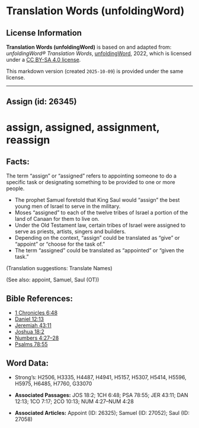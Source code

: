 # Translation Words (unfoldingWord)

## License Information

**Translation Words (unfoldingWord)** is based on and adapted from: _unfoldingWord® Translation Words_, [unfoldingWord](https://unfoldingword.org/utw), 2022, which is licensed under a [CC BY-SA 4.0 license](https://creativecommons.org/licenses/by-sa/4.0/legalcode.en).

This markdown version (created `2025-10-09`) is provided under the same license.



--------------------------------

## Assign (id: 26345)

assign, assigned, assignment, reassign
======================================

Facts:
------

The term “assign” or “assigned” refers to appointing someone to do a specific task or designating something to be provided to one or more people.

* The prophet Samuel foretold that King Saul would “assign” the best young men of Israel to serve in the military.
* Moses “assigned” to each of the twelve tribes of Israel a portion of the land of Canaan for them to live on.
* Under the Old Testament law, certain tribes of Israel were assigned to serve as priests, artists, singers and builders.
* Depending on the context, “assign” could be translated as “give” or “appoint” or “choose for the task of.”
* The term “assigned” could be translated as “appointed” or “given the task.”

(Translation suggestions: Translate Names)

(See also: appoint, Samuel, Saul (OT))

Bible References:
-----------------

* [1 Chronicles 6:48](https://ref.ly/1Chr6:48)
* [Daniel 12:13](https://ref.ly/Dan12:13)
* [Jeremiah 43:11](https://ref.ly/Jer43:11)
* [Joshua 18:2](https://ref.ly/Josh18:2)
* [Numbers 4:27–28](https://ref.ly/Num4:27-Num4:28)
* [Psalms 78:55](https://ref.ly/Ps78:55)

Word Data:
----------

* Strong’s: H2506, H3335, H4487, H4941, H5157, H5307, H5414, H5596, H5975, H6485, H7760, G33070

* **Associated Passages:** JOS 18:2; 1CH 6:48; PSA 78:55; JER 43:11; DAN 12:13; 1CO 7:17; 2CO 10:13; NUM 4:27–NUM 4:28
* **Associated Articles:** Appoint (ID: 26325); Samuel (ID: 27052); Saul (ID: 27058)


